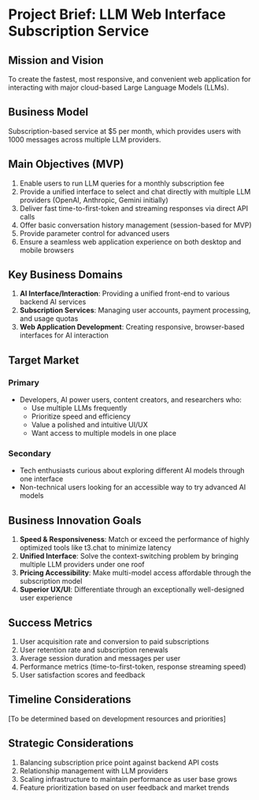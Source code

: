 # Project Brief: LLM Web Interface Subscription Service

## Mission and Vision
To create the fastest, most responsive, and convenient web application for interacting with major cloud-based Large Language Models (LLMs).

## Business Model
Subscription-based service at $5 per month, which provides users with 1000 messages across multiple LLM providers.

## Main Objectives (MVP)
1. Enable users to run LLM queries for a monthly subscription fee
2. Provide a unified interface to select and chat directly with multiple LLM providers (OpenAI, Anthropic, Gemini initially)
3. Deliver fast time-to-first-token and streaming responses via direct API calls
4. Offer basic conversation history management (session-based for MVP)
5. Provide parameter control for advanced users
6. Ensure a seamless web application experience on both desktop and mobile browsers

## Key Business Domains
1. **AI Interface/Interaction**: Providing a unified front-end to various backend AI services
2. **Subscription Services**: Managing user accounts, payment processing, and usage quotas
3. **Web Application Development**: Creating responsive, browser-based interfaces for AI interaction

## Target Market
### Primary
- Developers, AI power users, content creators, and researchers who:
  - Use multiple LLMs frequently
  - Prioritize speed and efficiency
  - Value a polished and intuitive UI/UX
  - Want access to multiple models in one place

### Secondary
- Tech enthusiasts curious about exploring different AI models through one interface
- Non-technical users looking for an accessible way to try advanced AI models

## Business Innovation Goals
1. **Speed & Responsiveness**: Match or exceed the performance of highly optimized tools like t3.chat to minimize latency
2. **Unified Interface**: Solve the context-switching problem by bringing multiple LLM providers under one roof
3. **Pricing Accessibility**: Make multi-model access affordable through the subscription model
4. **Superior UX/UI**: Differentiate through an exceptionally well-designed user experience

## Success Metrics
1. User acquisition rate and conversion to paid subscriptions
2. User retention rate and subscription renewals
3. Average session duration and messages per user
4. Performance metrics (time-to-first-token, response streaming speed)
5. User satisfaction scores and feedback

## Timeline Considerations
[To be determined based on development resources and priorities]

## Strategic Considerations
1. Balancing subscription price point against backend API costs
2. Relationship management with LLM providers
3. Scaling infrastructure to maintain performance as user base grows
4. Feature prioritization based on user feedback and market trends
